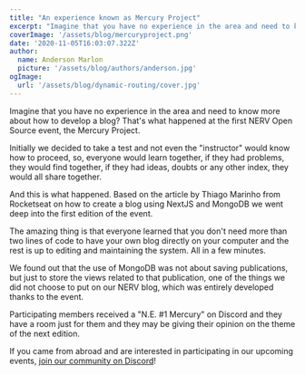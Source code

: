 ```yaml
---
title: "An experience known as Mercury Project"
excerpt: "Imagine that you have no experience in the area and need to know more about how to develop a blog? That's what happened at the first NERV Open Source event, the Mercury Project."
coverImage: '/assets/blog/mercuryproject.png'
date: '2020-11-05T16:03:07.322Z'
author:
  name: Anderson Marlon
  picture: '/assets/blog/authors/anderson.jpg'
ogImage:
  url: '/assets/blog/dynamic-routing/cover.jpg'
---
```


Imagine that you have no experience in the area and need to know more about how to develop a blog? That's what happened at the first NERV Open Source event, the Mercury Project.

Initially we decided to take a test and not even the "instructor" would know how to proceed, so, everyone would learn together, if they had problems, they would find together, if they had ideas, doubts or any other index, they would all share together.

And this is what happened. Based on the article by Thiago Marinho from Rocketseat on how to create a blog using NextJS and MongoDB we went deep into the first edition of the event.

The amazing thing is that everyone learned that you don't need more than two lines of code to have your own blog directly on your computer and the rest is up to editing and maintaining the system. All in a few minutes.

We found out that the use of MongoDB was not about saving publications, but just to store the views related to that publication, one of the things we did not choose to put on our NERV blog, which was entirely developed thanks to the event.

Participating members received a "N.E. #1 Mercury" on Discord and they have a room just for them and they may be giving their opinion on the theme of the next edition.

If you came from abroad and are interested in participating in our upcoming events, [join our community on Discord](https://discord.gg/pZdN8jTmKA)!
